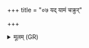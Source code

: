 +++
title = "०७ यद् यामं चक्रुर्"

+++
<details><summary>मूलम् (GR)</summary>

यद् यामं चक्रुर् निखनन्तो अग्रे  
कार्षीवणा न विदो न विद्यया ।  
वैवस्वते राजनि तज् जुहोम्य् +++(Bhatt. taṃ)+++  
अधा यज्ञियं मधुमन् नो अस्तु ॥ +++(Bhatt. yajñaṃ)+++
</details>